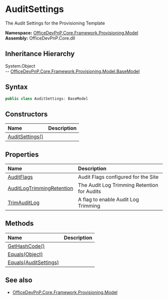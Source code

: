 # AuditSettings
The Audit Settings for the Provisioning Template  

**Namespace:** [OfficeDevPnP.Core.Framework.Provisioning.Model](OfficeDevPnP.Core.Framework.Provisioning.Model.md)  
**Assembly:** OfficeDevPnP.Core.dll  
## Inheritance Hierarchy
System.Object  
-- [OfficeDevPnP.Core.Framework.Provisioning.Model.BaseModel](OfficeDevPnP.Core.Framework.Provisioning.Model.BaseModel.md)
## Syntax
```C#
public class AuditSettings: BaseModel
```
## Constructors
|**Name**|**Description**|
|:-----|:-----|
| [AuditSettings()](OfficeDevPnP.Core.Framework.Provisioning.Model.AuditSettings.ctor1.md) | 
## Properties
|**Name**|**Description**|
|:-----|:-----|
| [AuditFlags](OfficeDevPnP.Core.Framework.Provisioning.Model.AuditSettings.AuditFlags.md) | Audit Flags configured for the Site
| [AuditLogTrimmingRetention](OfficeDevPnP.Core.Framework.Provisioning.Model.AuditSettings.AuditLogTrimmingRetention.md) | The Audit Log Trimming Retention for Audits
| [TrimAuditLog](OfficeDevPnP.Core.Framework.Provisioning.Model.AuditSettings.TrimAuditLog.md) | A flag to enable Audit Log Trimming
## Methods
|**Name**|**Description**|
|:-----|:-----|
| [GetHashCode()](OfficeDevPnP.Core.Framework.Provisioning.Model.AuditSettings.1C6872BD.md) | 
| [Equals(Object)](OfficeDevPnP.Core.Framework.Provisioning.Model.AuditSettings.3520DDBB.md) | 
| [Equals(AuditSettings)](OfficeDevPnP.Core.Framework.Provisioning.Model.AuditSettings.2F7E554C.md) | 
## See also
- [OfficeDevPnP.Core.Framework.Provisioning.Model](OfficeDevPnP.Core.Framework.Provisioning.Model.md)
